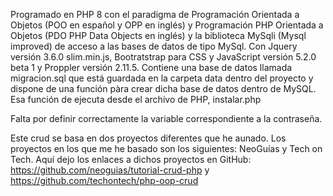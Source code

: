 Programado en PHP 8 con el paradigma de Programación Orientada a Objetos  (POO en español y OPP en inglés) y Programación PHP Orientada a Objetos   (PDO PHP Data Objects en inglés) y la biblioteca MySqli (Mysql improved) de acceso a las bases de datos de tipo MySql. Con Jquery versión 3.6.0 slim.min.js, Bootratstrap para CSS y JavaScript versión 5.2.0 beta 1 y Proppler versión 2.11.5. Contiene una base de datos llamada migracion.sql que está guardada en la carpeta data dentro del proyecto y dispone de una función pàra crear dicha base de datos dentro de MySQL. Esa función de ejecuta desde el archivo de PHP, instalar.php

Falta por definir correctamente la variable correspondiente a la contraseña.

Este crud se basa en dos proyectos diferentes que he aunado. Los proyectos en los que me he basado son los siguientes: NeoGuías y Tech on Tech. Aquí dejo los enlaces a dichos proyectos en GitHub: https://github.com/neoguias/tutorial-crud-php y https://github.com/techontech/php-oop-crud
